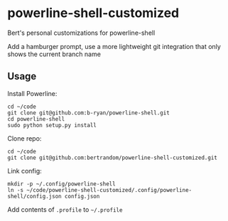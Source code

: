 # powerline-shell-customized
Bert's personal customizations for powerline-shell

Add a hamburger prompt, use a more lightweight git integration that only shows the current branch name

## Usage

Install Powerline:
```
cd ~/code
git clone git@github.com:b-ryan/powerline-shell.git
cd powerline-shell
sudo python setup.py install
```

Clone repo:
```
cd ~/code
git clone git@github.com:bertrandom/powerline-shell-customized.git
```

Link config:
```
mkdir -p ~/.config/powerline-shell
ln -s ~/code/powerline-shell-customized/.config/powerline-shell/config.json config.json
```

Add contents of `.profile` to `~/.profile`
